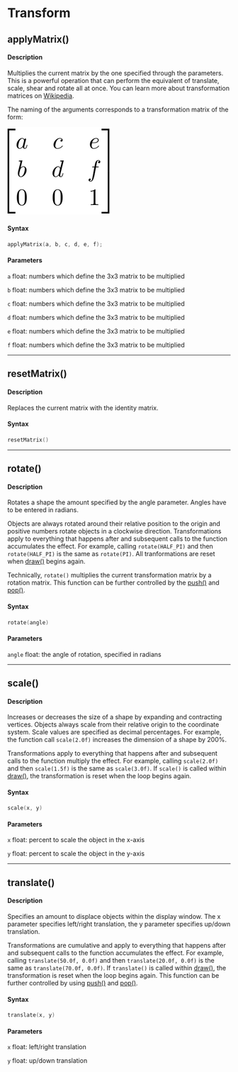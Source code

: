 # Transform

## applyMatrix()

#### Description

Multiplies the current matrix by the one specified through the parameters. This is a powerful operation that can perform the equivalent of translate, scale, shear and rotate all at once. You can learn more about transformation matrices on [Wikipedia](https://en.wikipedia.org/wiki/Transformation_matrix).

The naming of the arguments corresponds to a transformation matrix of the form:

![logo](_media/transform.svg)

#### Syntax

```C++
applyMatrix(a, b, c, d, e, f);
```

#### Parameters

`a` float: numbers which define the 3x3 matrix to be multiplied

`b` float: numbers which define the 3x3 matrix to be multiplied

`c` float: numbers which define the 3x3 matrix to be multiplied

`d` float: numbers which define the 3x3 matrix to be multiplied

`e` float: numbers which define the 3x3 matrix to be multiplied

`f` float: numbers which define the 3x3 matrix to be multiplied

---

## resetMatrix()

#### Description

Replaces the current matrix with the identity matrix.

#### Syntax

```C++
resetMatrix()
```

---

## rotate()

#### Description

Rotates a shape the amount specified by the angle parameter. Angles have to be entered in radians.

Objects are always rotated around their relative position to the origin and positive numbers rotate objects in a clockwise direction. Transformations apply to everything that happens after and subsequent calls to the function accumulates the effect. For example, calling `rotate(HALF_PI)` and then `rotate(HALF_PI)` is the same as `rotate(PI)`. All tranformations are reset when [draw()](structure.md#draw) begins again.

Technically, `rotate()` multiplies the current transformation matrix by a rotation matrix. This function can be further controlled by the [push()](structure.md#push) and [pop()](structure.md#pop).

#### Syntax

```C++
rotate(angle)
```

#### Parameters

`angle` float: the angle of rotation, specified in radians

---

## scale()

#### Description

Increases or decreases the size of a shape by expanding and contracting vertices. Objects always scale from their relative origin to the coordinate system. Scale values are specified as decimal percentages. For example, the function call `scale(2.0f)` increases the dimension of a shape by 200%.

Transformations apply to everything that happens after and subsequent calls to the function multiply the effect. For example, calling `scale(2.0f)` and then `scale(1.5f)` is the same as `scale(3.0f)`. If `scale()` is called within [draw()](structure.md#draw), the transformation is reset when the loop begins again.

#### Syntax

```C++
scale(x, y)
```

#### Parameters

`x` float: percent to scale the object in the x-axis

`y` float: percent to scale the object in the y-axis

---

## translate()

#### Description

Specifies an amount to displace objects within the display window. The x parameter specifies left/right translation, the y parameter specifies up/down translation.

Transformations are cumulative and apply to everything that happens after and subsequent calls to the function accumulates the effect. For example, calling `translate(50.0f, 0.0f)` and then `translate(20.0f, 0.0f)` is the same as `translate(70.0f, 0.0f)`. If `translate()` is called within [draw()](structure.md#draw), the transformation is reset when the loop begins again. This function can be further controlled by using [push()](structure.md#push) and [pop()](structure.md#pop).

#### Syntax

```C++
translate(x, y)
```

#### Parameters

`x` float: left/right translation

`y` float: up/down translation
